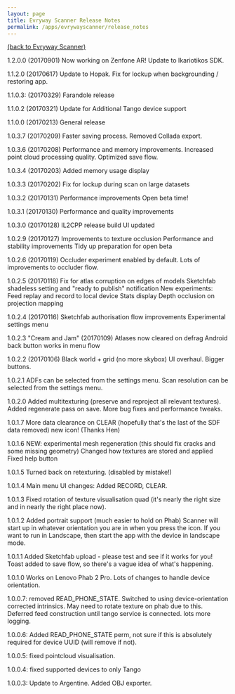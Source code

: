 ```yaml
---
layout: page
title: Evryway Scanner Release Notes
permalink: /apps/evrywayscanner/release_notes
---
```


[(back to Evryway Scanner)](index)

1.2.0.0 (20170901)
Now working on Zenfone AR!
Update to Ikariotikos SDK.

1.1.2.0 (20170617)
Update to Hopak.
Fix for lockup when backgrounding / restoring app.
 
1.1.0.3: (20170329)
Farandole release 
 
1.1.0.2 (20170321)
Update for Additional Tango device support
 
1.1.0.0 (20170213)
General release
 
1.0.3.7 (20170209)
Faster saving process.
Removed Collada export.

1.0.3.6 (20170208)
Performance and memory improvements.
Increased point cloud processing quality.
Optimized save flow.

1.0.3.4 (20170203)
Added memory usage display

1.0.3.3 (20170202)
Fix for lockup during scan on large datasets

1.0.3.2 (20170131)
Performance improvements
Open beta time!

1.0.3.1 (20170130)
Performance and quality improvements

1.0.3.0 (20170128)
IL2CPP release build
UI updated

1.0.2.9 (20170127)
Improvements to texture occlusion
Performance and stability improvements
Tidy up preparation for open beta

1.0.2.6 (20170119)
Occluder experiment enabled by default.
Lots of improvements to occluder flow.

1.0.2.5 (20170118)
Fix for atlas corruption on edges of models
Sketchfab shadeless setting and "ready to publish" notification
New experiments:
Feed replay and record to local device
Stats display 
Depth occlusion on projection mapping

1.0.2.4 (20170116)
Sketchfab authorisation flow improvements
Experimental settings menu

1.0.2.3 "Cream and Jam" (20170109)
Atlases now cleared on defrag
Android back button works in menu flow

1.0.2.2   (20170106)
Black world + grid (no more skybox)
UI overhaul. Bigger buttons.

1.0.2.1
ADFs can be selected from the settings menu.
Scan resolution can be selected from the settings menu.

1.0.2.0
Added multitexturing (preserve and reproject all relevant textures).
Added regenerate pass on save.
More bug fixes and performance tweaks.

1.0.1.7
More data clearance on CLEAR (hopefully that's the last of the SDF data removed)
new icon! (Thanks Hen)

1.0.1.6
NEW: experimental mesh regeneration
(this should fix cracks and some missing geometry)
Changed how textures are stored and applied
Fixed help button

1.0.1.5
Turned back on retexturing. (disabled by mistake!)

1.0.1.4
Main menu UI changes:
Added RECORD, CLEAR.

1.0.1.3
Fixed rotation of texture visualisation quad (it's nearly the right size and in nearly the right place now).

1.0.1.2
Added portrait support (much easier to hold on Phab)
Scanner will start up in whatever orientation you are in when you press the icon. If you want to run in Landscape, then start the app with the device in landscape mode.

1.0.1.1
Added Sketchfab upload - please test and see if it works for you!
Toast added to save flow, so there's a vague idea of what's happening.

1.0.1.0
Works on Lenovo Phab 2 Pro.
Lots of changes to handle device orientation.

1.0.0.7:
removed READ_PHONE_STATE.
Switched to using device-orientation corrected intrinsics. May need to rotate texture on phab due to this.
Deferred feed construction until tango service is connected.
lots more logging.

1.0.0.6:
Added READ_PHONE_STATE perm, not sure if this is absolutely required for device UUID (will remove if not).

1.0.0.5:
fixed pointcloud visualisation. 

1.0.0.4:
fixed supported devices to only Tango 


1.0.0.3:
Update to Argentine.
Added OBJ exporter.

